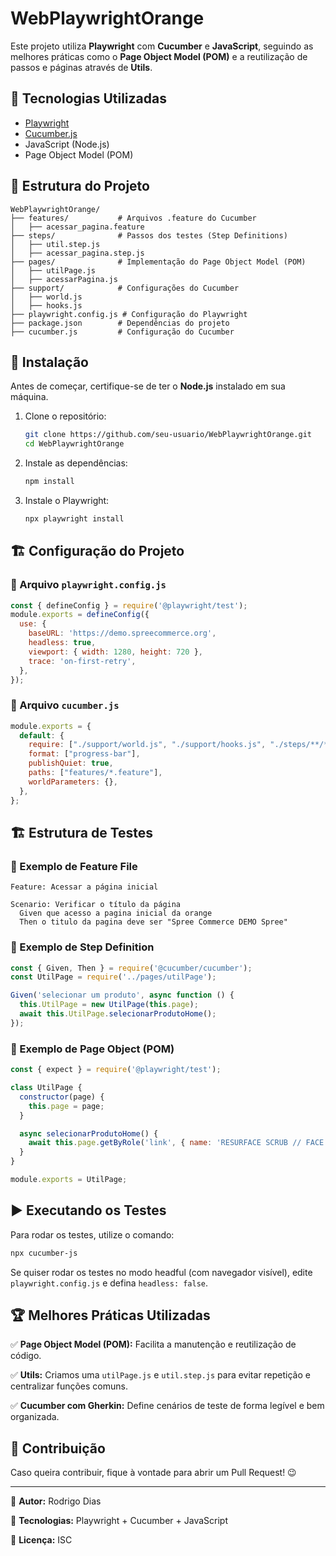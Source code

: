 # WebPlaywrightOrange

Este projeto utiliza **Playwright** com **Cucumber** e **JavaScript**, seguindo as melhores práticas como o **Page Object Model (POM)** e a reutilização de passos e páginas através de **Utils**.

## 📌 Tecnologias Utilizadas

- [Playwright](https://playwright.dev/)
- [Cucumber.js](https://github.com/cucumber/cucumber-js)
- JavaScript (Node.js)
- Page Object Model (POM)

## 📂 Estrutura do Projeto

```
WebPlaywrightOrange/
├── features/           # Arquivos .feature do Cucumber
│   ├── acessar_pagina.feature
├── steps/              # Passos dos testes (Step Definitions)
│   ├── util.step.js
│   ├── acessar_pagina.step.js
├── pages/              # Implementação do Page Object Model (POM)
│   ├── utilPage.js
│   ├── acessarPagina.js
├── support/            # Configurações do Cucumber
│   ├── world.js
│   ├── hooks.js
├── playwright.config.js # Configuração do Playwright
├── package.json        # Dependências do projeto
├── cucumber.js         # Configuração do Cucumber
```

## 🚀 Instalação

Antes de começar, certifique-se de ter o **Node.js** instalado em sua máquina.

1. Clone o repositório:
   ```sh
   git clone https://github.com/seu-usuario/WebPlaywrightOrange.git
   cd WebPlaywrightOrange
   ```
2. Instale as dependências:
   ```sh
   npm install
   ```
3. Instale o Playwright:
   ```sh
   npx playwright install
   ```

## 🏗 Configuração do Projeto

### 📜 Arquivo `playwright.config.js`

```js
const { defineConfig } = require('@playwright/test');
module.exports = defineConfig({
  use: {
    baseURL: 'https://demo.spreecommerce.org',
    headless: true,
    viewport: { width: 1280, height: 720 },
    trace: 'on-first-retry',
  },
});
```

### 📜 Arquivo `cucumber.js`

```js
module.exports = {
  default: {
    require: ["./support/world.js", "./support/hooks.js", "./steps/**/*.js"],
    format: ["progress-bar"],
    publishQuiet: true,
    paths: ["features/*.feature"],
    worldParameters: {},
  },
};
```

## 🏗 Estrutura de Testes

### 📜 Exemplo de Feature File

```gherkin
Feature: Acessar a página inicial

Scenario: Verificar o título da página
  Given que acesso a pagina inicial da orange
  Then o titulo da pagina deve ser "Spree Commerce DEMO Spree"
```

### 📜 Exemplo de Step Definition

```js
const { Given, Then } = require('@cucumber/cucumber');
const UtilPage = require('../pages/utilPage');

Given('selecionar um produto', async function () {
  this.UtilPage = new UtilPage(this.page);
  await this.UtilPage.selecionarProdutoHome();
});
```

### 📜 Exemplo de Page Object (POM)

```js
const { expect } = require('@playwright/test');

class UtilPage {
  constructor(page) {
    this.page = page;
  }

  async selecionarProdutoHome() {
    await this.page.getByRole('link', { name: 'RESURFACE SCRUB // FACE +' }).click();
  }
}

module.exports = UtilPage;
```

## ▶️ Executando os Testes

Para rodar os testes, utilize o comando:
```sh
npx cucumber-js
```

Se quiser rodar os testes no modo headful (com navegador visível), edite `playwright.config.js` e defina `headless: false`.

## 🏆 Melhores Práticas Utilizadas

✅ **Page Object Model (POM):** Facilita a manutenção e reutilização de código.

✅ **Utils:** Criamos uma `utilPage.js` e `util.step.js` para evitar repetição e centralizar funções comuns.

✅ **Cucumber com Gherkin:** Define cenários de teste de forma legível e bem organizada.

## 🤝 Contribuição

Caso queira contribuir, fique à vontade para abrir um Pull Request! 😉

---

📌 **Autor:** Rodrigo Dias

📌 **Tecnologias:** Playwright + Cucumber + JavaScript

📌 **Licença:** ISC

